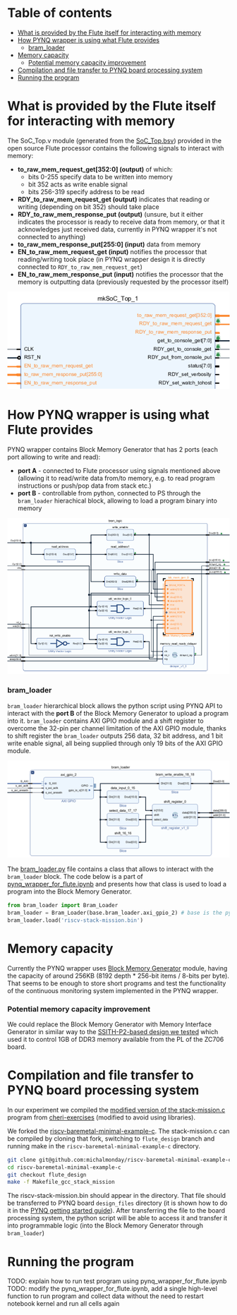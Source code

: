 # Table of contents
- [What is provided by the Flute itself for interacting with memory](#what-is-provided-by-the-flute-itself-for-interacting-with-memory)
- [How PYNQ wrapper is using what Flute provides](#how-pynq-wrapper-is-using-what-flute-provides)
    - [bram\_loader](#bram_loader)
- [Memory capacity](#memory-capacity)
    - [Potential memory capacity improvement](#potential-memory-capacity-improvement)
- [Compilation and file transfer to PYNQ board processing system](#compilation-and-file-transfer-to-pynq-board-processing-system)
- [Running the program](#running-the-program)


# What is provided by the Flute itself for interacting with memory
The SoC_Top.v module (generated from the [SoC_Top.bsv](https://github.com/bluespec/Flute/blob/master/src_Testbench/SoC/SoC_Top.bsv)) provided in the open source Flute processor contains the following signals to interact with memory:
* **to_raw_mem_request_get[352:0] (output)** of which:
  * bits 0-255 specify data to be written into memory
  * bit 352 acts as write enable signal
  * bits 256-319 specify address to be read
* **RDY_to_raw_mem_request_get (output)** indicates that reading or writing (depending on bit 352) should take place
* **RDY_to_raw_mem_response_put (output)** (unsure, but it either indicates the processor is ready to receive data from memory, or that it acknowledges just received data, currently in PYNQ wrapper it's not connected to anything)
* **to_raw_mem_response_put[255:0] (input)** data from memory
* **EN_to_raw_mem_request_get (input)** notifies the processor that reading/writing took place (in PYNQ wrapper design it is directly connected to `RDY_to_raw_mem_request_get`)
* **EN_to_raw_mem_response_put (input)** notifies the processor that the memory is outputting data (previously requested by the processor itself)

<img src="../images/memory_interface_flute.png" />


# How PYNQ wrapper is using what Flute provides
PYNQ wrapper contains Block Memory Generator that has 2 ports (each port allowing to write and read):
* **port A** - connected to Flute processor using signals mentioned above (allowing it to read/write data from/to memory, e.g. to read program instructions or push/pop data from stack etc.)
* **port B** - controllable from python, connected to PS through the `bram_loader` hierachical block, allowing to load a program binary into memory

<img src="../images/bram_logic.png" />

### bram_loader
`bram_loader` hierarchical block allows the python script using PYNQ API to interact with the **port B** of the Block Memory Generator to upload a program into it. `bram_loader` contains AXI GPIO module and a shift register to overcome the 32-pin per channel limitation of the AXI GPIO module, thanks to shift register the `bram_loader` outputs 256 data, 32 bit address, and 1 bit write enable signal, all being supplied through only 19 bits of the AXI GPIO module.

<img src="../images/bram_loader.png" />

The [bram_loader.py](../jupyter_notebooks/bram_loader.py) file contains a class that allows to interact with the `bram_loader` block. The code below is a part of [pynq_wrapper_for_flute.ipynb](../jupyter_notebooks/pynq_wrapper_for_flute.ipynb) and presents how that class is used to load a program into the Block Memory Generator.

```python
from bram_loader import Bram_Loader
bram_loader = Bram_Loader(base.bram_loader.axi_gpio_2) # base is the pynq Overlay
bram_loader.load('riscv-stack-mission.bin')
```

# Memory capacity
Currently the PYNQ wrapper uses [Block Memory Generator](https://www.xilinx.com/products/intellectual-property/block_memory_generator.html) module, having the capacity of around 256KB (8192 depth * 256-bit items / 8-bits per byte). That seems to be enough to store short programs and test the functionality of the continuous monitoring system implemented in the PYNQ wrapper.

### Potential memory capacity improvement
We could replace the Block Memory Generator with Memory Interface Generator in similar way to the [SSITH-P2-based design we tested](https://github.com/michalmonday/CheriBSD-on-minimal-hardware#block-design) which used it to control 1GB of DDR3 memory available from the PL of the ZC706 board.

# Compilation and file transfer to PYNQ board processing system
In our experiment we compiled the [modified version of the stack-mission.c](https://github.com/michalmonday/riscv-baremetal-minimal-example-c/blob/flute_design/stack-mission.c) program from [cheri-exercises](https://github.com/CTSRD-CHERI/cheri-exercises/blob/master/src/missions/uninitialized-stack-frame-control-flow/stack-mission.c) (modified to avoid using libraries).

We forked the [riscv-baremetal-minimal-example-c](https://github.com/michalmonday/riscv-baremetal-minimal-example-c/tree/flute_design). The stack-mission.c can be compiled by cloning that fork, switching to `flute_design` branch and running make in the `riscv-baremetal-minimal-example-c` directory.
```bash
git clone git@github.com:michalmonday/riscv-baremetal-minimal-example-c.git
cd riscv-baremetal-minimal-example-c
git checkout flute_design
make -f Makefile_gcc_stack_mission
```
The riscv-stack-mission.bin should appear in the directory. That file should be transferred to PYNQ board `design_files` directory (it is shown how to do it in the [PYNQ getting started guide](https://pynq.readthedocs.io/en/latest/getting_started/pynq_sdcard_getting_started.html#accessing-files-on-the-board)). After transferring the file to the board processing system, the python script will be able to access it and transfer it into programmable logic (into the Block Memory Generator through `bram_loader`)

# Running the program

TODO: explain how to run test program using pynq_wrapper_for_flute.ipynb  
TODO: modify the pynq_wrapper_for_flute.ipynb, add a single high-level function to run program and collect data without the need to restart notebook kernel and run all cells again    